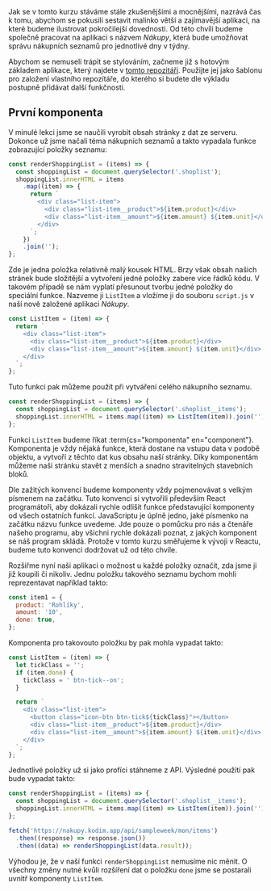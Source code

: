 Jak se v tomto kurzu stáváme stále zkušenějšími a mocnějšími, nazrává čas k tomu, abychom se pokusili sestavit malinko větší a zajímavější aplikaci, na které budeme ilustrovat pokročilejší dovednosti. Od této chvíli budeme společně pracovat na aplikaci s názvem _Nákupy_, která bude umožňovat správu nákupních seznamů pro jednotlivé dny v týdny.

Abychom se nemuseli trápit se stylováním, začneme již s hotovým základem aplikace, který najdete v [tomto repozitáři](https://github.com/Czechitas-podklady-WEB/nakupy-start). Použijte jej jako šablonu pro založení vlastního repozítáře, do kterého si budete dle výkladu postupně přidávat další funkčnosti.

## První komponenta

V minulé lekci jsme se naučili vyrobit obsah stránky z dat ze serveru. Dokonce už jsme načali téma nákupních seznamů a takto vypadala funkce zobrazující položky seznamu:

```js
const renderShoppingList = (items) => {
  const shoppingList = document.querySelector('.shoplist');
  shoppingList.innerHTML = items
    .map((item) => {
      return `
        <div class="list-item">
          <div class="list-item__product">${item.product}</div>
          <div class="list-item__amount">${item.amount} ${item.unit}</div>
        </div>
      `;
    })
    .join('');
};
```

Zde je jedna položka relativně malý kousek HTML. Brzy však obsah našich stránek bude složitější a vytvoření jedné položky zabere více řádků kódu. V takovém případě se nám vyplatí přesunout tvorbu jedné položky do speciální funkce. Nazveme ji `ListItem` a vložíme ji do souboru `script.js` v naší nově založené aplikaci _Nákupy_.

```js
const ListItem = (item) => {
  return `
    <div class="list-item">
      <div class="list-item__product">${item.product}</div>
      <div class="list-item__amount">${item.amount} ${item.unit}</div>
    </div>
  `;
};
```

Tuto funkci pak můžeme použít při vytváření celého nákupního seznamu.

```js
const renderShoppingList = (items) => {
  const shoppingList = document.querySelector('.shoplist__items');
  shoppingList.innerHTML = items.map((item) => ListItem(item)).join('');
};
```

Funkci `ListItem` budeme říkat :term{cs="komponenta" en="component"}. Komponenta je vždy nějaká funkce, která dostane na vstupu data v podobě objektu, a vytvoří z těchto dat kus obsahu naší stránky. Díky komponentám můžeme naši stránku stavět z menších a snadno stravitelných stavebních bloků.

Dle zažitých konvencí budeme komponenty vždy pojmenovávat s velkým písmenem na začátku. Tuto konvenci si vytvořili především React programátoři, aby dokázali rychle odlišit funkce představující komponenty od všech ostatních funkcí. JavaScriptu je úplně jedno, jaké písmenko na začátku názvu funkce uvedeme. Jde pouze o pomůcku pro nás a čtenáře našeho programu, aby všichni rychle dokázali poznat, z jakých komponent se náš program skládá. Protože v tomto kurzu směřujeme k vývoji v Reactu, budeme tuto konvenci dodržovat už od této chvíle.

Rozšiřme nyní naši aplikaci o možnost u každé položky označit, zda jsme ji již koupili či nikoliv. Jednu položku takového seznamu bychom mohli reprezentavat například takto:

```js
const item1 = {
  product: 'Rohlíky',
  amount: '10',
  done: true,
};
```

Komponenta pro takovouto položku by pak mohla vypadat takto:

```js
const ListItem = (item) => {
  let tickClass = '';
  if (item.done) {
    tickClass = ' btn-tick--on';
  }

  return `
    <div class="list-item">
      <button class="icon-btn btn-tick${tickClass}"></button>
      <div class="list-item__product">${item.product}</div>
      <div class="list-item__amount">${item.amount} ${item.unit}</div>
    </div>
  `;
};
```

Jednotlivé položky už si jako profíci stáhneme z API. Výsledné použítí pak bude vypadat takto:

```js
const renderShoppingList = (items) => {
  const shoppingList = document.querySelector('.shoplist__items');
  shoppingList.innerHTML = items.map((item) => ListItem(item)).join('');
};

fetch('https://nakupy.kodim.app/api/sampleweek/mon/items')
  .then((response) => response.json())
  .then((data) => renderShoppingList(data.result));
```

Výhodou je, že v naší funkci `renderShoppingList` nemusíme nic měnit. O všechny změny nutné kvůli rozšíření dat o položku `done` jsme se postarali uvnitř komponenty `ListItem`.
